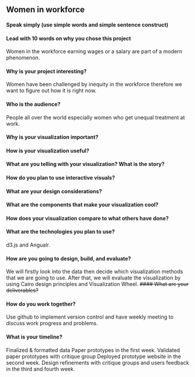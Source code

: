 ## Women in workforce
#### Speak simply (use simple words and simple sentence construct)
#### Lead with 10 words on why you chose this project
Women in the workforce earning wages or a salary are part of a modern phenomenon.
#### Why is your project interesting?
Women have been challenged by inequity in the workforce therefore we want to figure out how it is right now.
#### Who is the audience?
People all over the world especially women who get unequal treatment at work.
#### Why is your visualization important?
#### How is your visualization useful?
#### What are you telling with your visualization? What is the story?
#### How do you plan to use interactive visuals?
#### What are your design considerations?
#### What are the components that make your visualization cool?
#### How does your visualization compare to what others have done?
#### What are the technologies you plan to use?
d3.js and Angualr.
#### How are you going to design, build, and evaluate?
We will firstly look into the data then decide which visualization methods that we are going to use. After that, we will evaluate the visualization by using Cairo design principles and Visualization Wheel.
~~#### What are your deliverables?~~
#### How do you work together?
Use github to implement version control and have weekly meeting to discuss work progress and problems.
#### What is your timeline?
Finalized & formatted data Paper prototypes in the first week. Validated paper prototypes with critique group Deployed prototype website in the second week. Design refinements with critique groups and users feedback in the third and fourth week. 

